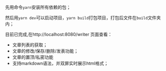 先用命令`yarn`安装所有依赖的包；

然后用`yarn dev`可以启动项目，`yarn build`打包项目，打包后文件在`build`文件夹内；

目前已完成,在http://localhost:8080/writer 页面查看：
* 文章列表的获取；
* 文章的修改/保存/删除/发表功能；
* 文章的置顶/私密功能
*  支持markdown语法，并双屏实时展示html格式；
